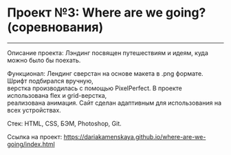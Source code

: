 # Проект №3: Where are we going? (соревнования)
------
Описание проекта: Лэндинг посвящен путешествиям и идеям, куда можно было бы поехать.  
  
Функционал: Лендинг сверстан на основе макета в .png формате. Шрифт подбирался вручную,  
верстка производилась с помощью PixelPerfect. В проекте использована flex и grid-верстка,  
реализована анимация. Сайт сделан адаптивным для использования на всех устройствах.  
  
Стек: HTML, CSS, БЭМ, Photoshop, Git.  
  
Ссылка на проект: https://dariakamenskaya.github.io/where-are-we-going/index.html  
